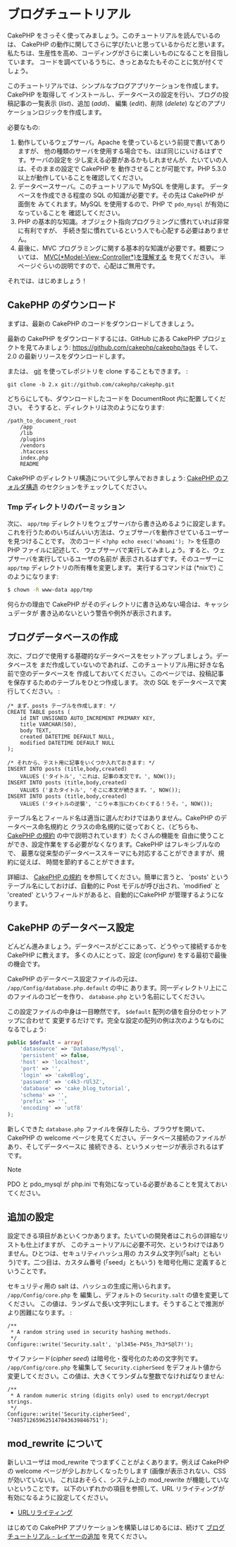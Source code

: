 # ブログチュートリアル

CakePHP をさっそく使ってみましょう。このチュートリアルを読んでいるのは、
CakePHP の動作に関してさらに学びたいと思っているからだと思います。
私たちは、生産性を高め、コーディングがさらに楽しいものになることを目指しています。
コードを調べているうちに、きっとあなたもそのことに気が付くでしょう。

このチュートリアルでは、シンプルなブログアプリケーションを作成します。CakePHP を取得して
インストールし、データベースの設定を行い、ブログの投稿記事の一覧表示 (*list*)、追加 (*add*)、
編集 (*edit*)、削除 (*delete*) などのアプリケーションロジックを作成します。

必要なもの:

1.  動作しているウェブサーバ。Apache を使っているという前提で書いてありますが、
    他の種類のサーバを使用する場合でも、ほぼ同じにいけるはずです。サーバの設定を
    少し変える必要があるかもしれませんが、たいていの人は、そのままの設定で CakePHP を
    動作させることが可能です。PHP 5.3.0 以上が動作していることを確認してください。
2.  データベースサーバ。このチュートリアルで MySQL を使用します。
    データベースを作成できる程度の SQL の知識が必要です。その先は CakePHP が面倒を
    みてくれます。MySQL を使用するので、PHP で `pdo_mysql` が有効になっていることを
    確認してください。
3.  PHP の基本的な知識。オブジェクト指向プログラミングに慣れていれば非常に有利ですが、
    手続き型に慣れているという人でも心配する必要はありません。
4.  最後に、MVC プログラミングに関する基本的な知識が必要です。概要については、
    [MVC(\*Model-View-Controller\*)を理解する](../../cakephp-overview/understanding-model-view-controller) を見てください。
    半ページぐらいの説明ですので、心配はご無用です。

それでは、はじめましょう！

## CakePHP のダウンロード

まずは、最新の CakePHP のコードをダウンロードしてきましょう。

最新の CakePHP をダウンロードするには、GitHub にある CakePHP プロジェクトを見てみましょう:
<https://github.com/cakephp/cakephp/tags>
そして、2.0 の最新リリースをダウンロードします。

または、 [git](https://git-scm.com/) を使ってレポジトリを clone することもできます。 :

    git clone -b 2.x git://github.com/cakephp/cakephp.git

どちらにしても、ダウンロードしたコードを DocumentRoot 内に配置してください。
そうすると、ディレクトリは次のようになります:

    /path_to_document_root
        /app
        /lib
        /plugins
        /vendors
        .htaccess
        index.php
        README

CakePHP のディレクトリ構造について少し学んでおきましょう:
[CakePHP のフォルダ構造](../../getting-started/cakephp-folder-structure) のセクションをチェックしてください。

### Tmp ディレクトリのパーミッション

次に、 `app/tmp` ディレクトリをウェブサーバから書き込めるように設定します。
これを行うためのいちばんいい方法は、ウェブサーバを動作させているユーザーを見つけることです。
次のコード `<?php echo exec('whoami'); ?>` を任意の PHP ファイルに記述して、
ウェブサーバで実行してみましょう。すると、ウェブサーバを実行しているユーザの名前が
表示されるはずです。そのユーザーに `app/tmp` ディレクトリの所有権を変更します。
実行するコマンドは (\*nixで) このようになります:

``` bash
$ chown -R www-data app/tmp
```

何らかの理由で CakePHP がそのディレクトリに書き込めない場合は、キャッシュデータが
書き込めないという警告や例外が表示されます。

## ブログデータベースの作成

次に、ブログで使用する基礎的なデータベースをセットアップしましょう。データベースを
まだ作成していないのであれば、このチュートリアル用に好きな名前で空のデータベースを
作成しておいてください。このページでは、投稿記事を保存するためのテーブルをひとつ作成します。
次の SQL をデータベースで実行してください。 :

    /* まず、posts テーブルを作成します: */
    CREATE TABLE posts (
        id INT UNSIGNED AUTO_INCREMENT PRIMARY KEY,
        title VARCHAR(50),
        body TEXT,
        created DATETIME DEFAULT NULL,
        modified DATETIME DEFAULT NULL
    );

    /* それから、テスト用に記事をいくつか入れておきます: */
    INSERT INTO posts (title,body,created)
        VALUES ('タイトル', 'これは、記事の本文です。', NOW());
    INSERT INTO posts (title,body,created)
        VALUES ('またタイトル', 'そこに本文が続きます。', NOW());
    INSERT INTO posts (title,body,created)
        VALUES ('タイトルの逆襲', 'こりゃ本当にわくわくする！うそ。', NOW());

テーブル名とフィールド名は適当に選んだわけではありません。CakePHP のデータベース命名規約と
クラスの命名規約に従っておくと、（どちらも、
[CakePHP の規約](../../getting-started/cakephp-conventions) の中で説明されています）たくさんの機能を
自由に使うことができ、設定作業をする必要がなくなります。CakePHP はフレキシブルなので、
最悪な従来型のデータベーススキーマにも対応することができますが、規約に従えば、
時間を節約することができます。

詳細は、 [CakePHP の規約](../../getting-started/cakephp-conventions) を参照してください。簡単に言うと、
'posts' というテーブル名にしておけば、自動的に Post モデルが呼び出され、'modified' と
'created' というフィールドがあると、自動的にCakePHP が管理するようになります。

## CakePHP のデータベース設定

どんどん進みましょう。データベースがどこにあって、どうやって接続するかを CakePHP に教えます。
多くの人にとって、設定 (*configure*) をする最初で最後の機会です。

CakePHP のデータベース設定ファイルの元は、 `/app/Config/database.php.default` の中に
あります。同一ディレクトリ上にこのファイルのコピーを作り、 `database.php`
という名前にしてください。

この設定ファイルの中身は一目瞭然です。 `$default` 配列の値を自分のセットアップに合わせて
変更するだけです。完全な設定の配列の例は次のようなものになるでしょう:

``` php
public $default = array(
    'datasource' => 'Database/Mysql',
    'persistent' => false,
    'host' => 'localhost',
    'port' => '',
    'login' => 'cakeBlog',
    'password' => 'c4k3-rUl3Z',
    'database' => 'cake_blog_tutorial',
    'schema' => '',
    'prefix' => '',
    'encoding' => 'utf8'
);
```

新しくできた `database.php` ファイルを保存したら、ブラウザを開いて、CakePHP の
welcome ページを見てください。データベース接続のファイルがあり、そしてデータベースに
接続できる、というメッセージが表示されるはずです。

> [!NOTE]
> PDO と pdo_mysql が php.ini で有効になっている必要があることを覚えておいてください。

## 追加の設定

設定できる項目があといくつかあります。たいていの開発者はこれらの詳細なリストも仕上げますが、
このチュートリアルに必要不可欠、というわけではありません。ひとつは、セキュリティハッシュ用の
カスタム文字列(「salt」ともいう)です。二つ目は、カスタム番号 (「seed」ともいう) を暗号化用に
定義するということです。

セキュリティ用の salt は、ハッシュの生成に用いられます。 `/app/Config/core.php` を
編集し、デフォルトの `Security.salt` の値を変更してください。
この値は、ランダムで長い文字列にします。そうすることで推測がより困難になります。 :

    /**
     * A random string used in security hashing methods.
     */
    Configure::write('Security.salt', 'pl345e-P45s_7h3*S@l7!');

サイファシード(*cipher seed*) は暗号化・復号化のための文字列です。
`/app/Config/core.php` を編集して `Security.cipherSeed` をデフォルト値から
変更してください。この値は、大きくてランダムな整数でなければなりません:

    /**
     * A random numeric string (digits only) used to encrypt/decrypt strings.
     */
    Configure::write('Security.cipherSeed', '7485712659625147843639846751');

## mod_rewrite について

新しいユーザは mod_rewrite でつまずくことがよくあります。例えば CakePHP の
welcome ページが少しおかしくなったりします (画像が表示されない、CSS が効いていない)。
これはおそらく、システム上の mod_rewrite が機能していないということです。
以下のいずれかの項目を参照して、URL リライティングが有効になるように設定してください。

- [URLリライティング](../../installation/url-rewriting)

はじめての CakePHP アプリケーションを構築しはじめるには、続けて
[ブログチュートリアル - レイヤーの追加](../../tutorials-and-examples/blog/part-two)
を見てください。
